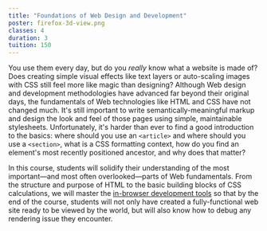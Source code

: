 ```yaml
---
title: "Foundations of Web Design and Development"
poster: firefox-3d-view.png
classes: 4
duration: 3
tuition: 150
---
```


You use them every day, but do you *really* know what a website is made of? Does creating simple visual effects like text layers or auto-scaling images with CSS still feel more like magic than designing? Although Web design and development methodologies have advanced far beyond their original days, the fundamentals of Web technologies like HTML and CSS have not changed much. It's still important to write semantically-meaningful markup and design the look and feel of those pages using simple, maintainable stylesheets. Unfortunately, it's harder than ever to find a good introduction to the basics: where should you use an `<article>` and where should you use a `<section>`, what is a CSS formatting context, how do you find an element's most recently positioned ancestor, and why does that matter?

In this course, students will solidify their understanding of the most important—and most often overlooked—parts of Web fundamentals. From the structure and purpose of HTML to the basic building blocks of CSS calculations, we will master the [in-browser development tools](https://developer.mozilla.org/en-US/docs/Tools) so that by the end of the course, students will not only have created a fully-functional web site ready to be viewed by the world, but will also know how to debug any rendering issue they encounter.
